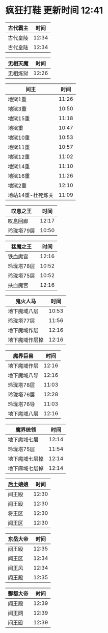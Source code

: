 # 疯狂打鞋 更新时间 12:41

| 古代霸主   | 时间    |
|--------|-------|
| 古代皇陵 | 12:34 |
| 古代皇陆 | 12:34 |

| 无相天魔   | 时间    |
|--------|-------|
| 无相炼狱 | 12:26 |

| 间王   | 时间    |
|--------|-------|
| 地狱1重 | 11:26 |
| 地狱3重 | 10:50 |
| 地狱15重 | 11:18 |
| 地狱重 | 10:47 |
| 地狱10重 | 10:53 |
| 地狱11重 | 10:57 |
| 地狱12重 | 11:02 |
| 地狱14重 | 11:10 |
| 地狱16重 | 11:26 |
| 地狱2重 | 12:10 |
| 地站14重-杜死炼关 | 11:09 |

| 叹息之王   | 时间    |
|--------|-------|
| 叹息回廊 | 12:17 |
| 玲珑塔79层 | 10:50 |

| 猛魔之王   | 时间    |
|--------|-------|
| 铁血魔宫 | 12:16 |
| 玲珑塔78层 | 10:52 |
| 玲珑塔75层 | 10:52 |
| 扶血魔宫 | 12:16 |

| 鬼火人马   | 时间    |
|--------|-------|
| 地下魔域八层 | 10:53 |
| 玲珑塔77层 | 11:56 |
| 地下魔域作层 | 12:16 |
| 地下魔域作层掉 | 12:16 |

| 魔界巨兽   | 时间    |
|--------|-------|
| 地下魔域作层 | 12:16 |
| 地下魔域八导 | 12:16 |
| 玲珑塔78层 | 11:03 |
| 玲珑塔76层 | 12:28 |
| 玲珑塔76导 | 11:03 |
| 地下魔域八层 | 12:16 |

| 魔界统领   | 时间    |
|--------|-------|
| 地下魔域七层 | 12:14 |
| 玲珑塔75层 | 11:54 |
| 地下魔域七层掉 | 12:14 |
| 地下麻域七层掉 | 12:14 |

| 后土娘娘   | 时间    |
|--------|-------|
| 间王殴 | 12:30 |
| 闻王殴 | 12:30 |
| 将王区 | 12:30 |
| 闻王区 | 12:30 |

| 东岳大帝   | 时间    |
|--------|-------|
| 间王殴 | 12:35 |
| 闻王区 | 12:34 |
| 间王风 | 12:34 |
| 阎王殿 | 12:35 |

| 酆都大帝   | 时间    |
|--------|-------|
| 阎王殿 | 12:39 |
| 间王网 | 12:39 |
| 间王殴 | 12:39 |